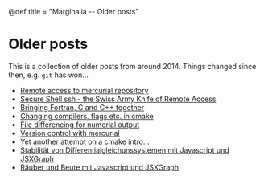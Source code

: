 @def title = "Marginalia -- Older posts"
# Older posts
This is a collection of older posts from around 2014.
Things changed  since then, e.g. `git` has won...


- [Remote access to mercurial repository](older-posts/2014-12-14-remotehg)
- [Secure Shell ssh - the Swiss Army Knife of Remote Access](older-posts/2014-12-13-ssh)
- [Bringing Fortran, C and C++ together](older-posts/2014-11-13-polyglossia)
- [Changing compilers, flags etc. in cmake](older-posts/2014-11-13-cmake-toolchains)
- [File differencing for numerial output](older-posts/2014-11-10-numdiff)
- [Version control with mercurial](older-posts/2014-10-30-mercurial)
- [Yet another attempt on a cmake intro...](older-posts/2014-10-30-cmake)
- [Stabilität von Differentialgleichunssystemen mit Javascript und JSXGraph](older-posts/2014-10-02-fieldtest)
- [Räuber und Beute mit Javascript und JSXGraph](older-posts/2014-10-01-rbtest)

